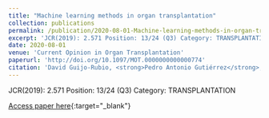 ```yaml
---
title: "Machine learning methods in organ transplantation"
collection: publications
permalink: /publication/2020-08-01-Machine-learning-methods-in-organ-transplantation
excerpt: 'JCR(2019): 2.571 Position: 13/24 (Q3) Category: TRANSPLANTATION'
date: 2020-08-01
venue: 'Current Opinion in Organ Transplantation'
paperurl: 'http://doi.org/10.1097/MOT.0000000000000774'
citation: 'David Guijo-Rubio, <strong>Pedro Antonio Gutiérrez</strong>, César Hervás-Martínez, &quot;Machine learning methods in organ transplantation.&quot; Current Opinion in Organ Transplantation, Vol. 25(4), 2020, pp.399-405.'
---
```

JCR(2019): 2.571 Position: 13/24 (Q3) Category: TRANSPLANTATION

[Access paper here](http://doi.org/10.1097/MOT.0000000000000774){:target="_blank"}
